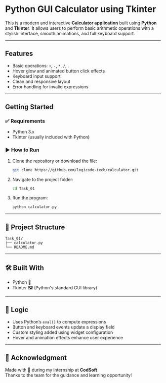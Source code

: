 
#  Python GUI Calculator using Tkinter

This is a modern and interactive **Calculator application** built using **Python** and **Tkinter**. It allows users to perform basic arithmetic operations with a stylish interface, smooth animations, and full keyboard support.

---

##  Features

-  Basic operations: `+`, `-`, `*`, `/`, `.`
-  Hover glow and animated button click effects
-  Keyboard input support
-  Clean and responsive layout
-  Error handling for invalid expressions

---

## Getting Started

### ✅ Requirements

- Python 3.x
- Tkinter (usually included with Python)

### ▶️ How to Run

1. Clone the repository or download the file:
   ```bash
   git clone https://github.com/logicode-tech/calculator.git
   ```
2. Navigate to the project folder:
   ```bash
   cd Task_01
   ```
3. Run the program:
   ```bash
   python calculator.py
   ```

---

## 📂 Project Structure

```
Task_01/
├── calculator.py
└── README.md
```

---

## 🛠️ Built With

- Python 🐍
- Tkinter 🖼️ (Python's standard GUI library)

---

## 🧠 Logic

- Uses Python’s `eval()` to compute expressions
- Button and keyboard events update a display field
- Custom styling added using widget configuration
- Hover and animation effects enhance user experience

---

## 🙌 Acknowledgment

Made with 💙 during my internship at **CodSoft**  
Thanks to the team for the guidance and learning opportunity!


